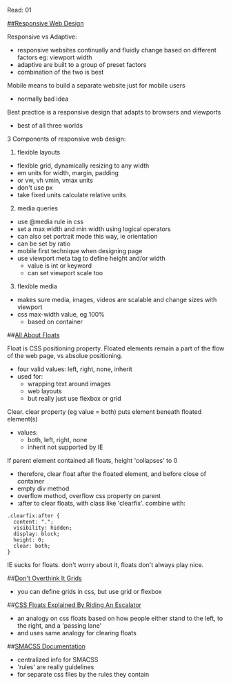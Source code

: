 Read: 01

[##Responsive Web Design](https://learn.shayhowe.com/advanced-html-css/responsive-web-design/)

Responsive vs Adaptive:
- responsive websites continually and fluidly change based on different factors eg: viewport width
- adaptive are built to a group of preset factors
- combination of the two is best

Mobile means to build a separate website just for mobile users
 - normally bad idea

Best practice is a responsive design that adapts to browsers and viewports
- best of all three worlds

3 Components of responsive web design:
1. flexible layouts
- flexible grid, dynamically resizing to any width
- em units for width, margin, padding
- or vw, vh vmin, vmax units
- don't use px
- take fixed units calculate relative units
2. media queries
- use @media rule in css
- set a max width and min width using logical operators
- can also set portrait mode this way, ie orientation
- can be set by ratio
- mobile first technique when designing page
- use viewport meta tag to define height and/or width
  - value is int or keyword
  - can set viewport scale too
3. flexible media
- makes sure media, images, videos are scalable and change sizes with viewport
- css max-width value, eg 100%
  - based on container

##[All About Floats](https://css-tricks.com/all-about-floats/)

Float is CSS positioning property. Floated elements remain a part of the flow of the web page, vs absolue positioning.
- four valid values: left, right, none, inherit
- used for:
  - wrapping text around images
  - web layouts
  - but really just use flexbox or grid
 
 Clear. clear property (eg value = both) puts element beneath floated element(s)
 - values:
   - both, left, right, none
   - inherit not supported by IE
 
 If parent element contained all floats, height 'collapses' to 0
 - therefore, clear float after the floated element, and before close of container
 - empty div method
 - overflow method, overflow css property on parent
 - :after to clear floats, with class like 'clearfix'. combine with:
 ```
 .clearfix:after { 
   content: "."; 
   visibility: hidden; 
   display: block; 
   height: 0; 
   clear: both;
}
```

IE sucks for floats. don't worry about it, floats don't always play nice.

##[Don't Overthink It Grids](https://css-tricks.com/dont-overthink-it-grids/)
- you can define grids in css, but use grid or flexbox

##[CSS Floats Explained By Riding An Escalator](https://www.freecodecamp.org/news/css-floats-explained-by-riding-an-escalator-57fa55232333/)
- an analogy on css floats based on how people either stand to the left, to the right, and a 'passing lane'
- and uses same analogy for clearing floats

##[SMACSS Documentation](http://smacss.com/)
- centralized info for SMACSS
- 'rules' are really guidelines
- for separate css files by the rules they contain


 
